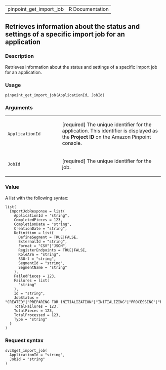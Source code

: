 <table style="width: 100%;">
<tbody>
<tr class="odd">
<td>pinpoint_get_import_job</td>
<td style="text-align: right;">R Documentation</td>
</tr>
</tbody>
</table>

## Retrieves information about the status and settings of a specific import job for an application

### Description

Retrieves information about the status and settings of a specific import
job for an application.

### Usage

    pinpoint_get_import_job(ApplicationId, JobId)

### Arguments

<table>
<colgroup>
<col style="width: 35%" />
<col style="width: 65%" />
</colgroup>
<tbody>
<tr class="odd">
<td><code
id="pinpoint_get_import_job_:_ApplicationId">ApplicationId</code></td>
<td><p>[required] The unique identifier for the application. This
identifier is displayed as the <strong>Project ID</strong> on the Amazon
Pinpoint console.</p></td>
</tr>
<tr class="even">
<td><code id="pinpoint_get_import_job_:_JobId">JobId</code></td>
<td><p>[required] The unique identifier for the job.</p></td>
</tr>
</tbody>
</table>

### Value

A list with the following syntax:

    list(
      ImportJobResponse = list(
        ApplicationId = "string",
        CompletedPieces = 123,
        CompletionDate = "string",
        CreationDate = "string",
        Definition = list(
          DefineSegment = TRUE|FALSE,
          ExternalId = "string",
          Format = "CSV"|"JSON",
          RegisterEndpoints = TRUE|FALSE,
          RoleArn = "string",
          S3Url = "string",
          SegmentId = "string",
          SegmentName = "string"
        ),
        FailedPieces = 123,
        Failures = list(
          "string"
        ),
        Id = "string",
        JobStatus = "CREATED"|"PREPARING_FOR_INITIALIZATION"|"INITIALIZING"|"PROCESSING"|"PENDING_JOB"|"COMPLETING"|"COMPLETED"|"FAILING"|"FAILED",
        TotalFailures = 123,
        TotalPieces = 123,
        TotalProcessed = 123,
        Type = "string"
      )
    )

### Request syntax

    svc$get_import_job(
      ApplicationId = "string",
      JobId = "string"
    )
